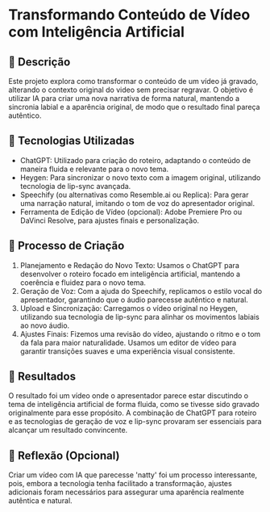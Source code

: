# Transformando Conteúdo de Vídeo com Inteligência Artificial

## 📒 Descrição
Este projeto explora como transformar o conteúdo de um vídeo já gravado, alterando o contexto original do video sem precisar regravar. O objetivo é utilizar IA para criar uma nova narrativa de forma natural, mantendo a sincronia labial e a aparência original, de modo que o resultado final pareça autêntico.

## 🤖 Tecnologias Utilizadas

- ChatGPT: Utilizado para criação do roteiro, adaptando o conteúdo de maneira fluida e relevante para o novo tema.
- Heygen: Para sincronizar o novo texto com a imagem original, utilizando tecnologia de lip-sync avançada.
- Speechify (ou alternativas como Resemble.ai ou Replica): Para gerar uma narração natural, imitando o tom de voz do apresentador original.
- Ferramenta de Edição de Vídeo (opcional): Adobe Premiere Pro ou DaVinci Resolve, para ajustes finais e personalização.

## 🧐 Processo de Criação

1. Planejamento e Redação do Novo Texto: Usamos o ChatGPT para desenvolver o roteiro focado em inteligência artificial, mantendo a coerência e fluidez para o novo tema.
2. Geração de Voz: Com a ajuda do Speechify, replicamos o estilo vocal do apresentador, garantindo que o áudio parecesse autêntico e natural.
3. Upload e Sincronização: Carregamos o vídeo original no Heygen, utilizando sua tecnologia de lip-sync para alinhar os movimentos labiais ao novo áudio.
4. Ajustes Finais: Fizemos uma revisão do vídeo, ajustando o ritmo e o tom da fala para maior naturalidade. Usamos um editor de vídeo para garantir transições suaves e uma experiência visual consistente.

## 🚀 Resultados

O resultado foi um vídeo onde o apresentador parece estar discutindo o tema de inteligência artificial de forma fluida, como se tivesse sido gravado originalmente para esse propósito. A combinação de ChatGPT para roteiro e as tecnologias de geração de voz e lip-sync provaram ser essenciais para alcançar um resultado convincente.

## 💭 Reflexão (Opcional)

Criar um vídeo com IA que parecesse 'natty' foi um processo interessante, pois, embora a tecnologia tenha facilitado a transformação, ajustes adicionais foram necessários para assegurar uma aparência realmente autêntica e natural.
